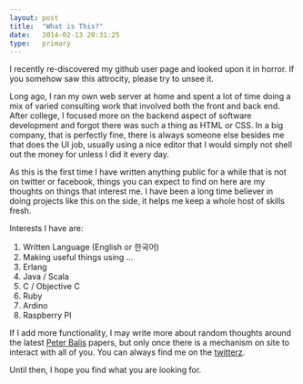 ```yaml
---
layout: post
title:  "What is This?"
date:   2014-02-13 20:31:25
type:   primary
---
```


I recently re-discovered my github user page and looked upon it in horror. If
you somehow saw this attrocity, please try to unsee it.

Long ago, I ran my own web server at home and spent a lot of time doing a mix
of varied consulting work that involved both the front and back end.  After
college, I focused more on the backend aspect of software development and forgot
there was such a thing as HTML or CSS.  In a big company, that is perfectly
fine, there is always someone else besides me that does the UI job, usually using
a nice editor that I would simply not shell out the money for unless I did it
every day.

As this is the first time I have written anything public for a while that is
not on twitter or facebook, things you can expect to find on here are my
thoughts on things that interest me.  I have been a long time believer in
doing projects like this on the side, it helps me keep a whole host of skills
fresh.

Interests I have are:

1.  Written Language (English or 한국어)
2.  Making useful things using ...
  1.  Erlang
  2.  Java / Scala
  3.  C / Objective C
  4.  Ruby
  5.  Ardino
  6.  Raspberry PI

If I add more functionality, I may write more about random thoughts around the
latest [Peter Balis](https://twitter.com/pbailis) papers, but only once there is
a mechanism on site to interact with all of you.  You can always find me on the
[twitterz](https://twitter.com/randysecrist).

Until then, I hope you find what you are looking for.